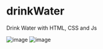 # drinkWater

Drink Water with HTML, CSS and Js

![image](https://user-images.githubusercontent.com/74986058/143568739-da0108bb-2f00-4b77-971a-1dc81a8a6d78.png)
![image](https://user-images.githubusercontent.com/74986058/143568771-17e9ac8a-3512-4b5c-a5cd-8202df048489.png)
